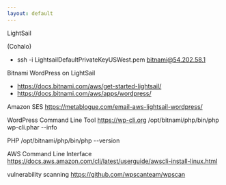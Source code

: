 ```yaml
---
layout: default
---
```


LightSail

(Cohalo)
* ssh -i LightsailDefaultPrivateKeyUSWest.pem bitnami@54.202.58.1


Bitnami WordPress on LightSail

* https://docs.bitnami.com/aws/get-started-lightsail/
* https://docs.bitnami.com/aws/apps/wordpress/

Amazon SES
https://metablogue.com/email-aws-lightsail-wordpress/

WordPress Command Line Tool
https://wp-cli.org
/opt/bitnami/php/bin/php wp-cli.phar --info

PHP
/opt/bitnami/php/bin/php --version

AWS Command Line Interface
https://docs.aws.amazon.com/cli/latest/userguide/awscli-install-linux.html


vulnerability scanning
https://github.com/wpscanteam/wpscan


